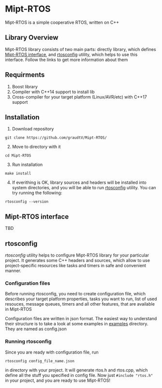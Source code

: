 # Mipt-RTOS
Mipt-RTOS is a simple cooperative RTOS, written on C++

## Library Overview
Mipt-RTOS library consists of two main parts: directly library, which defines [Mipt-RTOS interface](#Mipt-RTOS-interface), and [rtosconfig](#rtosconfig) utility,
which helps to use this interface. Follow the links to get more information about them

## Requirments
1. Boost library
2. Compiler with C++14 support to install lib
3. Cross-compiler for your target platform (Linux/AVR/etc) with C++17 support

## Installation
1. Download repository
```
git clone https://github.com/graudtV/Mipt-RTOS/
```
2. Move to directory with it
```
cd Mipt-RTOS
```
3. Run installation
```
make install
```
4. If everithing is OK, library sources and headers will be installed into system directories, and you will be able to run [rtosconfig](#rtosconfig) utility.
You can try running the following:
```
rtosconfig --version
```

## Mipt-RTOS interface
TBD

## rtosconfig
_rtosconfig_ utility helps to configure Mipt-RTOS library for your particular project. It generates some C++ headers and sources, which allow to use
project-specific resources like tasks and timers in safe and convenient manner.

### Configuration files
Before running rtosconfig, you need to create configuration file, which describes your target platform properties, tasks you want to run, list of used resouces, message queues,
timers and all other features, that are available in Mipt-RTOS

Configuration files are written in json format. The easiest way to understand their structure is to take a look at some examples in [examples](examples) directory.
They are named as config.json

### Running rtosconfig
Since you are ready with configuration file, run
```
rtosconfig config_file_name.json
```
in directory with your project. It will generate rtos.h and rtos.cpp, which define all the stuff you specified in config file.
Now just ```#include "rtos.h"``` in your project, and you are ready to use Mipt-RTOS!
